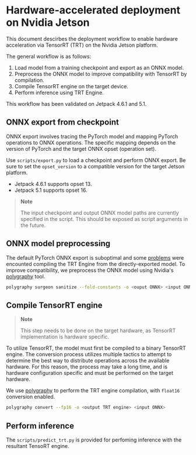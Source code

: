 # Hardware-accelerated deployment on Nvidia Jetson

This document descirbes the deployment workflow to enable hardware acceleration via TensorRT (TRT)
on the Nvidia Jetson platform.

The general workflow is as follows:

1. Load model from a training checkpoint and export as an ONNX model.
2. Preprocess the ONNX model to improve compatibility with TensorRT by compilation.
3. Compile TensorRT engine on the target device.
4. Perform inference using TRT Engine.

This workflow has been validated on Jetpack 4.6.1 and 5.1.

## ONNX export from checkpoint

ONNX export involves tracing the PyTorch model and mapping PyTorch operations to ONNX operations.
The specific mapping depends on the version of PyTorch and the target ONNX opset (operation set).

Use `scripts/export.py` to load a checkpoint and perform ONNX export. Be sure to set the
`opset_version` to a compatible version for the target Jetson platform. 
- Jetpack 4.6.1 supports opset 13.
- Jetpack 5.1 supports opset 16.

> **Note**
>
> The input checkpoint and output ONNX model paths are currently specified in the script. This
> should be exposed as script arguments in the future.

## ONNX model preprocessing

The default PyTorch ONNX export is suboptimal and some
[problems](https://github.com/onnx/onnx-tensorrt/blob/main/docs/faq.md#common-assertion-errors) were
encounted compiling the TRT Engine from the directly-exported model. To improve compatibility, we
preprocess the ONNX model using Nvidia's [polygraphy][polygraphy_git] tool.

[polygraphy_git]: https://github.com/NVIDIA/TensorRT/tree/main/tools/Polygraphy

```sh
polygraphy surgeon sanitize --fold-constants -o <ouput ONNX> <input ONNX>
```

## Compile TensorRT engine

> **Note**
>
> This step needs to be done on the target hardware, as TensorRT implementation is hardware
> specific.

To utilize TensorRT, the model must first be compiled to a binary TensorRT engine. The conversion
process utilizes multiple tactics to attempt to determine the best way to distribute operations
across the available hardware. For this reason, the process may take a long time, and is hardware
configuration specific and must be performed on the target hardware.

We use [polygraphy][polygraphy_git] to perform the TRT engine compilation, with `float16` conversion
enabled.

```sh
polygraphy convert --fp16 -o <output TRT engine> <input ONNX>
```

## Perform inference

The `scripts/predict_trt.py` is provided for perfoming inference with the resultant TensoRT engine.